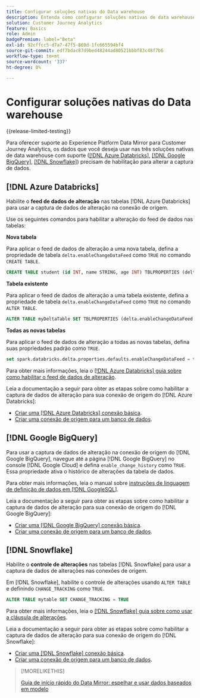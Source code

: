 ```yaml
---
title: Configurar soluções nativas do Data warehouse
description: Entenda como configurar soluções nativas de data warehouse para o Experience Platform Data Mirror para Customer Journey Analytics
solution: Customer Journey Analytics
feature: Basics
role: Admin
badgePremium: label="Beta"
exl-id: 92cffcc5-d7a7-47f5-869d-1fc665594bf4
source-git-commit: edf7bdac87d9bed48244ad80521bbbf83c48f7b6
workflow-type: tm+mt
source-wordcount: '337'
ht-degree: 0%

---
```


# Configurar soluções nativas do Data warehouse

{{release-limited-testing}}

Para oferecer suporte ao Experience Platform Data Mirror para Customer Journey Analytics, os dados que você deseja usar nas três soluções nativas de data warehouse com suporte ([[!DNL Azure Databricks]](#azure-databricks), [[!DNL Google BigQuery]](#google-bigquery), [[!DNL Snowflake]](#snowflake)) precisam de habilitação para alterar a captura de dados.


## [!DNL Azure Databricks]

Habilite o **feed de dados de alteração** nas tabelas [!DNL Azure Databricks] para usar a captura de dados de alteração na conexão de origem.

Use os seguintes comandos para habilitar a alteração do feed de dados nas tabelas:

**Nova tabela**

Para aplicar o feed de dados de alteração a uma nova tabela, defina a propriedade de tabela `delta.enableChangeDataFeed` como `TRUE` no comando `CREATE TABLE`.

```sql
CREATE TABLE student (id INT, name STRING, age INT) TBLPROPERTIES (delta.enableChangeDataFeed = true)
```

**Tabela existente**

Para aplicar o feed de dados de alteração a uma tabela existente, defina a propriedade de tabela `delta.enableChangeDataFeed` como `TRUE` no comando `ALTER TABLE`.

```sql
ALTER TABLE myDeltaTable SET TBLPROPERTIES (delta.enableChangeDataFeed = true)
```

**Todas as novas tabelas**

Para aplicar o feed de dados de alteração a todas as novas tabelas, defina suas propriedades padrão como `TRUE`.

```sql
set spark.databricks.delta.properties.defaults.enableChangeDataFeed = true;
```

Para obter mais informações, leia o [[!DNL Azure Databricks] guia sobre como habilitar o feed de dados de alteração](https://docs.databricks.com/aws/en/delta/delta-change-data-feed#enable-change-data-feed).

Leia a documentação a seguir para obter as etapas sobre como habilitar a captura de dados de alteração para sua conexão de origem do [!DNL Azure Databricks]:

* [Criar uma [!DNL Azure Databricks] conexão básica](https://experienceleague.adobe.com/pt-br/docs/experience-platform/sources/api-tutorials/create/databases/databricks).
* [Criar uma conexão de origem para um banco de dados](https://experienceleague.adobe.com/pt-br/docs/experience-platform/sources/api-tutorials/collect/database-nosql#create-a-source-connection).

## [!DNL Google BigQuery]

Para usar a captura de dados de alteração na conexão de origem do [!DNL Google BigQuery], navegue até a página [!DNL Google BigQuery] no console [!DNL Google Cloud] e defina `enable_change_history` como `TRUE`. Essa propriedade ativa o histórico de alterações da tabela de dados.

Para obter mais informações, leia o manual sobre [instruções de linguagem de definição de dados em [!DNL GoogleSQL]](https://cloud.google.com/bigquery/docs/reference/standard-sql/data-definition-language#table_option_list).

Leia a documentação a seguir para obter as etapas sobre como habilitar a captura de dados de alteração para sua conexão de origem do [!DNL Google BigQuery]:

* [Criar uma [!DNL Google BigQuery] conexão básica](https://experienceleague.adobe.com/pt-br/docs/experience-platform/sources/api-tutorials/create/databases/bigquery).
* [Criar uma conexão de origem para um banco de dados](https://experienceleague.adobe.com/pt-br/docs/experience-platform/sources/api-tutorials/collect/database-nosql#create-a-source-connection).

## [!DNL Snowflake]

Habilite o **controle de alterações** nas tabelas [!DNL Snowflake] para usar a captura de dados de alterações nas conexões de origem.

Em [!DNL Snowflake], habilite o controle de alterações usando `ALTER TABLE` e definindo `CHANGE_TRACKING` como `TRUE`.

```sql
ALTER TABLE mytable SET CHANGE_TRACKING = TRUE
```

Para obter mais informações, leia o [[!DNL Snowflake] guia sobre como usar a cláusula de alterações](https://docs.snowflake.com/en/sql-reference/constructs/changes#usage-notes).

Leia a documentação a seguir para obter as etapas sobre como habilitar a captura de dados de alteração para sua conexão de origem do [!DNL Snowflake]:

* [Criar uma [!DNL Snowflake] conexão básica](https://experienceleague.adobe.com/pt-br/docs/experience-platform/sources/api-tutorials/create/databases/snowflake).
* [Criar uma conexão de origem para um banco de dados](https://experienceleague.adobe.com/pt-br/docs/experience-platform/sources/api-tutorials/collect/database-nosql#create-a-source-connection).


>[!MORELIKETHIS]
>
>[Guia de início rápido do Data Mirror: espelhar e usar dados baseados em modelo](model-based.md)
>
